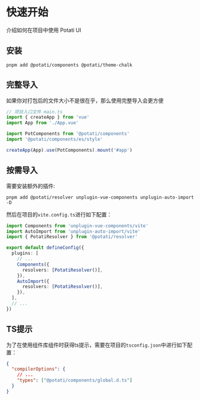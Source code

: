 # 快速开始

介绍如何在项目中使用 Potati UI

## 安装

```
pnpm add @potati/components @potati/theme-chalk

```

## 完整导入

如果你对打包后的文件大小不是很在乎，那么使用完整导入会更方便

```ts
// 项目入口文件 main.ts
import { createApp } from 'vue'
import App from './App.vue'

import PotComponents from '@potati/components'
import '@potati/components/es/style'

createApp(App).use(PotComponents).mount('#app')
```

## 按需导入

需要安装额外的插件:

```
pnpm add @potati/resolver unplugin-vue-components unplugin-auto-import -D
```

然后在项目的`vite.config.ts`进行如下配置：

```ts
import Components from 'unplugin-vue-components/vite'
import AutoImport from 'unplugin-auto-import/vite'
import { PotatiResolver } from '@potati/resolver'

export default defineConfig({
  plugins: [
    // ...
    Components({
      resolvers: [PotatiResolver()],
    }),
    AutoImport({
      resolvers: [PotatiResolver()],
    }),
  ],
  // ...
})
```

## TS提示

为了在使用组件库组件时获得ts提示，需要在项目的`tsconfig.json`中进行如下配置：

```json
{
  "compilerOptions": {
    // ...
    "types": ["@potati/components/global.d.ts"]
  }
}
```
